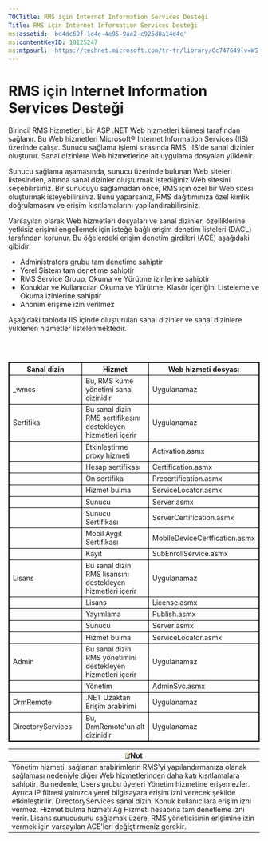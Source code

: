 ```yaml
---
TOCTitle: RMS için Internet Information Services Desteği
Title: RMS için Internet Information Services Desteği
ms:assetid: 'bd4dc69f-1e4e-4e95-9ae2-c925d8a14d4c'
ms:contentKeyID: 18125247
ms:mtpsurl: 'https://technet.microsoft.com/tr-tr/library/Cc747649(v=WS.10)'
---
```


RMS için Internet Information Services Desteği
==============================================

Birincil RMS hizmetleri, bir ASP .NET Web hizmetleri kümesi tarafından sağlanır. Bu Web hizmetleri Microsoft® Internet Information Services (IIS) üzerinde çalışır. Sunucu sağlama işlemi sırasında RMS, IIS'de sanal dizinler oluşturur. Sanal dizinlere Web hizmetlerine ait uygulama dosyaları yüklenir.

Sunucu sağlama aşamasında, sunucu üzerinde bulunan Web siteleri listesinden, altında sanal dizinler oluşturmak istediğiniz Web sitesini seçebilirsiniz. Bir sunucuyu sağlamadan önce, RMS için özel bir Web sitesi oluşturmak isteyebilirsiniz. Bunu yaparsanız, RMS dağıtımınıza özel kimlik doğrulamasını ve erişim kısıtlamalarını yapılandırabilirsiniz.

Varsayılan olarak Web hizmetleri dosyaları ve sanal dizinler, özelliklerine yetkisiz erişimi engellemek için isteğe bağlı erişim denetim listeleri (DACL) tarafından korunur. Bu öğelerdeki erişim denetim girdileri (ACE) aşağıdaki gibidir:

-   Administrators grubu tam denetime sahiptir
-   Yerel Sistem tam denetime sahiptir
-   RMS Service Group, Okuma ve Yürütme izinlerine sahiptir
-   Konuklar ve Kullanıcılar, Okuma ve Yürütme, Klasör İçeriğini Listeleme ve Okuma izinlerine sahiptir
-   Anonim erişime izin verilmez

Aşağıdaki tabloda IIS içinde oluşturulan sanal dizinler ve sanal dizinlere yüklenen hizmetler listelenmektedir.

###  

 
<table style="border:1px solid black;">
<colgroup>
<col width="33%" />
<col width="33%" />
<col width="33%" />
</colgroup>
<thead>
<tr class="header">
<th style="border:1px solid black;" >Sanal dizin</th>
<th style="border:1px solid black;" >Hizmet</th>
<th style="border:1px solid black;" >Web hizmeti dosyası</th>
</tr>
</thead>
<tbody>
<tr class="odd">
<td style="border:1px solid black;">_wmcs</td>
<td style="border:1px solid black;">Bu, RMS küme yönetimi sanal dizinidir</td>
<td style="border:1px solid black;">Uygulanamaz</td>
</tr>
<tr class="even">
<td style="border:1px solid black;">Sertifika</td>
<td style="border:1px solid black;">Bu sanal dizin RMS sertifikasını destekleyen hizmetleri içerir</td>
<td style="border:1px solid black;">Uygulanamaz</td>
</tr>
<tr class="odd">
<td style="border:1px solid black;"> </td>
<td style="border:1px solid black;">Etkinleştirme proxy hizmeti</td>
<td style="border:1px solid black;">Activation.asmx</td>
</tr>
<tr class="even">
<td style="border:1px solid black;"> </td>
<td style="border:1px solid black;">Hesap sertifikası</td>
<td style="border:1px solid black;">Certification.asmx</td>
</tr>
<tr class="odd">
<td style="border:1px solid black;"> </td>
<td style="border:1px solid black;">Ön sertifika</td>
<td style="border:1px solid black;">Precertification.asmx</td>
</tr>
<tr class="even">
<td style="border:1px solid black;"> </td>
<td style="border:1px solid black;">Hizmet bulma</td>
<td style="border:1px solid black;">ServiceLocator.asmx</td>
</tr>
<tr class="odd">
<td style="border:1px solid black;"> </td>
<td style="border:1px solid black;">Sunucu</td>
<td style="border:1px solid black;">Server.asmx</td>
</tr>
<tr class="even">
<td style="border:1px solid black;"> </td>
<td style="border:1px solid black;">Sunucu Sertifikası</td>
<td style="border:1px solid black;">ServerCertification.asmx</td>
</tr>
<tr class="odd">
<td style="border:1px solid black;"> </td>
<td style="border:1px solid black;">Mobil Aygıt Sertifikası</td>
<td style="border:1px solid black;">MobileDeviceCertfication.asmx</td>
</tr>
<tr class="even">
<td style="border:1px solid black;"> </td>
<td style="border:1px solid black;">Kayıt</td>
<td style="border:1px solid black;">SubEnrollService.asmx</td>
</tr>
<tr class="odd">
<td style="border:1px solid black;">Lisans</td>
<td style="border:1px solid black;">Bu sanal dizin RMS lisansını destekleyen hizmetleri içerir</td>
<td style="border:1px solid black;">Uygulanamaz</td>
</tr>
<tr class="even">
<td style="border:1px solid black;"> </td>
<td style="border:1px solid black;">Lisans</td>
<td style="border:1px solid black;">License.asmx</td>
</tr>
<tr class="odd">
<td style="border:1px solid black;"> </td>
<td style="border:1px solid black;">Yayımlama</td>
<td style="border:1px solid black;">Publish.asmx</td>
</tr>
<tr class="even">
<td style="border:1px solid black;"> </td>
<td style="border:1px solid black;">Sunucu</td>
<td style="border:1px solid black;">Server.asmx</td>
</tr>
<tr class="odd">
<td style="border:1px solid black;"> </td>
<td style="border:1px solid black;">Hizmet bulma</td>
<td style="border:1px solid black;">ServiceLocator.asmx</td>
</tr>
<tr class="even">
<td style="border:1px solid black;">Admin</td>
<td style="border:1px solid black;">Bu sanal dizin RMS yönetimini destekleyen hizmetleri içerir</td>
<td style="border:1px solid black;">Uygulanamaz</td>
</tr>
<tr class="odd">
<td style="border:1px solid black;"> </td>
<td style="border:1px solid black;">Yönetim</td>
<td style="border:1px solid black;">AdminSvc.asmx</td>
</tr>
<tr class="even">
<td style="border:1px solid black;">DrmRemote</td>
<td style="border:1px solid black;">.NET Uzaktan Erişim arabirimi</td>
<td style="border:1px solid black;">Uygulanamaz</td>
</tr>
<tr class="odd">
<td style="border:1px solid black;">DirectoryServices</td>
<td style="border:1px solid black;">Bu, DrmRemote'un alt dizinidir</td>
<td style="border:1px solid black;">Uygulanamaz</td>
</tr>
</tbody>
</table>
  
| ![](images/Cc747649.note(WS.10).gif)Not                                                                                                                                                                                                                                                                                                                                                                                                                                                                                                                |  
|-------------------------------------------------------------------------------------------------------------------------------------------------------------------------------------------------------------------------------------------------------------------------------------------------------------------------------------------------------------------------------------------------------------------------------------------------------------------------------------------------------------------------------------------------------------------------------------|  
| Yönetim hizmeti, sağlanan arabirimlerin RMS'yi yapılandırmanıza olanak sağlaması nedeniyle diğer Web hizmetlerinden daha katı kısıtlamalara sahiptir. Bu nedenle, Users grubu üyeleri Yönetim hizmetine erişemezler. Ayrıca IP filtresi yalnızca yerel bilgisayara erişim izni verecek şekilde etkinleştirilir. DirectoryServices sanal dizini Konuk kullanıcılara erişim izni vermez. Hizmet bulma hizmeti Ağ Hizmeti hesabına tam denetleme izni verir. Lisans sunucusunu sağlamak üzere, RMS yöneticisinin erişimine izin vermek için varsayılan ACE'leri değiştirmeniz gerekir. |
